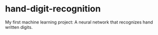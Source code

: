# hand-digit-recognition
My first machine learning project: A neural network that recognizes hand written digits. 
